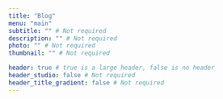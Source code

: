 ```yaml
---
title: "Blog"
menu: "main"
subtitle: "" # Not required
description: "" # Not required
photo: "" # Not required
thumbnail: "" # Not required

header: true # true is a large header, false is no header
header_studio: false # Not required
header_title_gradient: false # Not required
---
```

